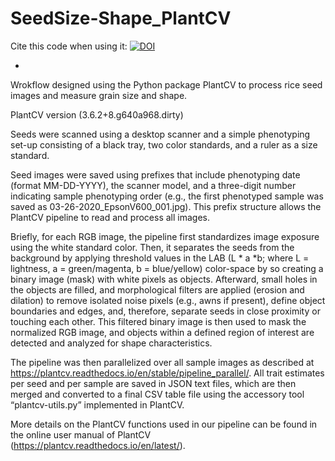 # SeedSize-Shape_PlantCV
Cite this code when using it: [![DOI](https://zenodo.org/badge/308136615.svg)](https://zenodo.org/badge/latestdoi/308136615)

+
Wrokflow designed using the Python package PlantCV to process rice seed images and measure grain size and shape.

PlantCV version (3.6.2+8.g640a968.dirty)  

Seeds were scanned using a desktop scanner and a simple phenotyping set-up consisting of a black tray, two color standards, and a ruler as a size standard.  

Seed images were saved using prefixes that include phenotyping date (format MM-DD-YYYY), the scanner model, and a three-digit number indicating sample phenotyping order (e.g., the first phenotyped sample was saved as 03-26-2020_EpsonV600_001.jpg). This prefix structure allows the PlantCV pipeline to read and process all images.  

Briefly, for each RGB image, the pipeline first standardizes image exposure using the white standard color. Then, it separates the seeds from the background by applying threshold values in the LAB (L * a *b; where L = lightness, a = green/magenta, b = blue/yellow) color-space by so creating a binary image (mask) with white pixels as objects. Afterward, small holes in the objects are filled, and morphological filters are applied (erosion and dilation) to remove isolated noise pixels (e.g., awns if present), define object boundaries and edges, and, therefore, separate seeds in close proximity or touching each other. This filtered binary image is then used to mask the normalized RGB image, and objects within a defined region of interest are detected and analyzed for shape characteristics.  

The pipeline was then parallelized over all sample images as described at https://plantcv.readthedocs.io/en/stable/pipeline_parallel/. All trait estimates per seed and per sample are saved in JSON text files, which are then merged and converted to a final CSV table file using the accessory tool “plantcv-utils.py” implemented in PlantCV.  

More details on the PlantCV functions used in our pipeline can be found in the online user manual of PlantCV (https://plantcv.readthedocs.io/en/latest/).



